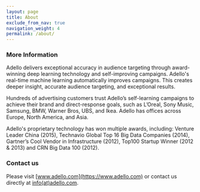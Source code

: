 ```yaml
---
layout: page
title: About
exclude_from_nav: true
navigation_weight: 4
permalink: /about/
---
```


### More Information

Adello delivers exceptional accuracy in audience targeting through award-winning deep learning technology and self-improving campaigns. Adello's real-time machine learning automatically improves campaigns. This creates deeper insight, accurate audience targeting, and exceptional results.

Hundreds of advertising customers trust Adello’s self-learning campaigns to achieve their brand and direct-response goals, such as L’Oreal, Sony Music, Samsung, BMW, Warner Bros, UBS, and Ikea. Adello has offices across Europe, North America, and Asia.

Adello's proprietary technology has won multiple awards, including: Venture Leader China (2015), Technavio Global Top 16 Big Data Companies (2014), Gartner’s Cool Vendor in Infrastructure (2012), Top100 Startup Winner (2012 & 2013) and  CRN Big Data 100 (2012). 

### Contact us

Please visit [www.adello.com](https://www.adello.com) or contact us directly at [info(at)adello.com](mailto:info@adello.com).
